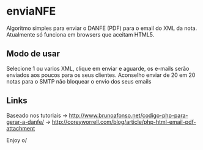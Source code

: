 enviaNFE
==================

Algoritmo simples para enviar o DANFE (PDF) para o email do XML da nota. Atualmente só funciona em browsers que aceitam HTML5.

## Modo de usar
Selecione 1 ou varios XML, clique em enviar e aguarde, os e-mails serão enviados aos poucos para os seus clientes. Aconselho enviar de 20 em 20 notas para o SMTP não bloquear o envio dos seus emails

## Links
Baseado nos tutoriais
	-> http://www.brunoafonso.net/codigo-php-para-gerar-a-danfe/
	-> http://coreyworrell.com/blog/article/php-html-email-pdf-attachment
	
Enjoy o/